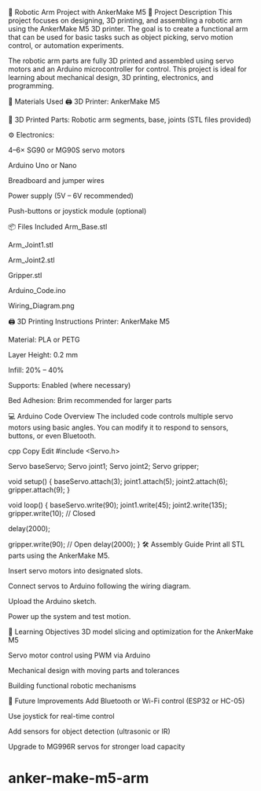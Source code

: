 🤖 Robotic Arm Project with AnkerMake M5
📄 Project Description
This project focuses on designing, 3D printing, and assembling a robotic arm using the AnkerMake M5 3D printer. The goal is to create a functional arm that can be used for basic tasks such as object picking, servo motion control, or automation experiments.

The robotic arm parts are fully 3D printed and assembled using servo motors and an Arduino microcontroller for control. This project is ideal for learning about mechanical design, 3D printing, electronics, and programming.

🧰 Materials Used
🖨️ 3D Printer: AnkerMake M5

🦾 3D Printed Parts: Robotic arm segments, base, joints (STL files provided)

⚙️ Electronics:

4–6× SG90 or MG90S servo motors

Arduino Uno or Nano

Breadboard and jumper wires

Power supply (5V – 6V recommended)

Push-buttons or joystick module (optional)

📦 Files Included
Arm_Base.stl

Arm_Joint1.stl

Arm_Joint2.stl

Gripper.stl

Arduino_Code.ino

Wiring_Diagram.png

🖨️ 3D Printing Instructions
Printer: AnkerMake M5

Material: PLA or PETG

Layer Height: 0.2 mm

Infill: 20% – 40%

Supports: Enabled (where necessary)

Bed Adhesion: Brim recommended for larger parts

💻 Arduino Code Overview
The included code controls multiple servo motors using basic angles. You can modify it to respond to sensors, buttons, or even Bluetooth.

cpp
Copy
Edit
#include <Servo.h>

Servo baseServo;
Servo joint1;
Servo joint2;
Servo gripper;

void setup() {
  baseServo.attach(3);
  joint1.attach(5);
  joint2.attach(6);
  gripper.attach(9);
}

void loop() {
  baseServo.write(90);
  joint1.write(45);
  joint2.write(135);
  gripper.write(10); // Closed

  delay(2000);

  gripper.write(90); // Open
  delay(2000);
}
🛠️ Assembly Guide
Print all STL parts using the AnkerMake M5.

Insert servo motors into designated slots.

Connect servos to Arduino following the wiring diagram.

Upload the Arduino sketch.

Power up the system and test motion.

🧠 Learning Objectives
3D model slicing and optimization for the AnkerMake M5

Servo motor control using PWM via Arduino

Mechanical design with moving parts and tolerances

Building functional robotic mechanisms

🚀 Future Improvements
Add Bluetooth or Wi-Fi control (ESP32 or HC-05)

Use joystick for real-time control

Add sensors for object detection (ultrasonic or IR)

Upgrade to MG996R servos for stronger load capacity

# anker-make-m5-arm
